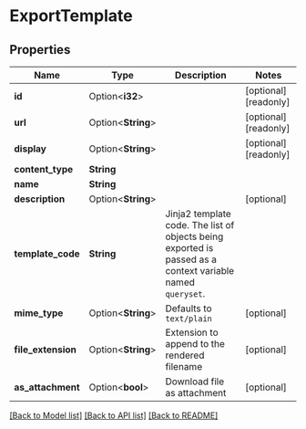 # ExportTemplate

## Properties

Name | Type | Description | Notes
------------ | ------------- | ------------- | -------------
**id** | Option<**i32**> |  | [optional][readonly]
**url** | Option<**String**> |  | [optional][readonly]
**display** | Option<**String**> |  | [optional][readonly]
**content_type** | **String** |  | 
**name** | **String** |  | 
**description** | Option<**String**> |  | [optional]
**template_code** | **String** | Jinja2 template code. The list of objects being exported is passed as a context variable named <code>queryset</code>. | 
**mime_type** | Option<**String**> | Defaults to <code>text/plain</code> | [optional]
**file_extension** | Option<**String**> | Extension to append to the rendered filename | [optional]
**as_attachment** | Option<**bool**> | Download file as attachment | [optional]

[[Back to Model list]](../README.md#documentation-for-models) [[Back to API list]](../README.md#documentation-for-api-endpoints) [[Back to README]](../README.md)


